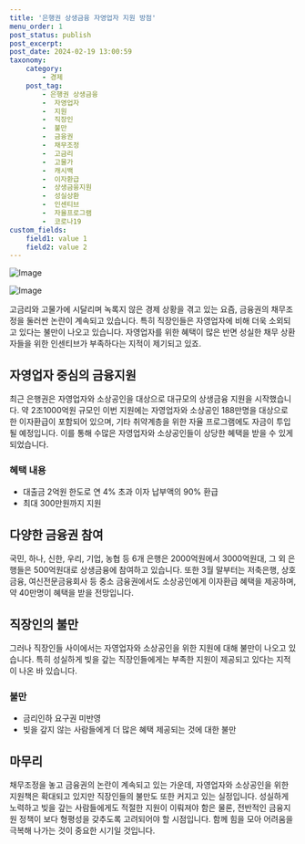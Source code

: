 ```yaml
---
title: '은행권 상생금융 자영업자 지원 방점'
menu_order: 1
post_status: publish
post_excerpt: 
post_date: 2024-02-19 13:00:59
taxonomy:
    category:
        - 경제
    post_tag:
        - 은행권 상생금융
        -  자영업자
        -  지원
        -  직장인
        -  불만
        -  금융권
        -  채무조정
        -  고금리
        -  고물가
        -  캐시백
        -  이자환급
        -  상생금융지원
        -  성실상환
        -  인센티브
        -  자율프로그램
        -  코로나19
custom_fields:
    field1: value 1
    field2: value 2
---
```


![Image](https://imgnews.pstatic.net/image/009/2024/02/13/0005257643_001_20240213111301010.jpg?type=w647)

![Image](https://imgnews.pstatic.net/image/009/2024/02/13/0005257643_002_20240213111301058.png?type=w647)

고금리와 고물가에 시달리며 녹록지 않은 경제 상황을 겪고 있는 요즘, 금융권의 채무조정을 둘러싼 논란이 계속되고 있습니다. 특히 직장인들은 자영업자에 비해 더욱 소외되고 있다는 불만이 나오고 있습니다. 자영업자를 위한 혜택이 많은 반면 성실한 채무 상환자들을 위한 인센티브가 부족하다는 지적이 제기되고 있죠.
## 자영업자 중심의 금융지원
최근 은행권은 자영업자와 소상공인을 대상으로 대규모의 상생금융 지원을 시작했습니다. 약 2조1000억원 규모인 이번 지원에는 자영업자와 소상공인 188만명을 대상으로 한 이자환급이 포함되어 있으며, 기타 취약계층을 위한 자율 프로그램에도 자금이 투입될 예정입니다. 이를 통해 수많은 자영업자와 소상공인들이 상당한 혜택을 받을 수 있게 되었습니다.
### 혜택 내용
- 대출금 2억원 한도로 연 4% 초과 이자 납부액의 90% 환급
- 최대 300만원까지 지원
## 다양한 금융권 참여
국민, 하나, 신한, 우리, 기업, 농협 등 6개 은행은 2000억원에서 3000억원대, 그 외 은행들은 500억원대로 상생금융에 참여하고 있습니다. 또한 3월 말부터는 저축은행, 상호금융, 여신전문금융회사 등 중소 금융권에서도 소상공인에게 이자환급 혜택을 제공하며, 약 40만명이 혜택을 받을 전망입니다.
## 직장인의 불만
그러나 직장인들 사이에서는 자영업자와 소상공인을 위한 지원에 대해 불만이 나오고 있습니다. 특히 성실하게 빚을 갚는 직장인들에게는 부족한 지원이 제공되고 있다는 지적이 나온 바 있습니다.
### 불만
- 금리인하 요구권 미반영
- 빚을 갚지 않는 사람들에게 더 많은 혜택 제공되는 것에 대한 불만
## 마무리
채무조정을 놓고 금융권의 논란이 계속되고 있는 가운데, 자영업자와 소상공인을 위한 지원책은 확대되고 있지만 직장인들의 불만도 또한 커지고 있는 실정입니다. 성실하게 노력하고 빚을 갚는 사람들에게도 적절한 지원이 이뤄져야 함은 물론, 전반적인 금융지원 정책이 보다 형평성을 갖추도록 고려되어야 할 시점입니다. 함께 힘을 모아 어려움을 극복해 나가는 것이 중요한 시기일 것입니다.
